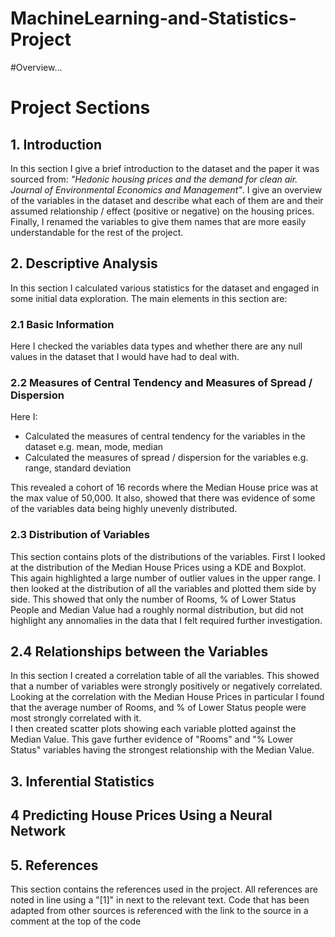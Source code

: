 # MachineLearning-and-Statistics-Project

#Overview...


# Project Sections

## 1. Introduction
In this section I give a brief introduction to the dataset and the paper it was sourced from: *"Hedonic housing prices and the demand for clean air. Journal of Environmental Economics and Management"*. 
I give an overview of the variables in the dataset and describe what each of them are and their assumed relationship / effect (positive or negative) on the housing prices.
Finally, I renamed the variables to give them names that are more easily understandable for the rest of the project.

## 2. Descriptive Analysis
In this section I calculated various statistics for the dataset and engaged in some initial data exploration. The main elements in this section are:

### 2.1 Basic Information
Here I checked the variables data types and whether there are any null values in the dataset that I would have had to deal with. 

### 2.2 Measures of Central Tendency and Measures of Spread / Dispersion
Here I:
* Calculated the measures of central tendency for the variables in the dataset e.g. mean, mode, median
* Calculated the measures of spread / dispersion for the variables e.g. range, standard deviation 

This revealed a cohort of 16 records where the Median House price was at the max value of 50,000. It also, showed that there was evidence of some of the variables data being highly unevenly distributed.

### 2.3 Distribution of Variables
 This section contains plots of the distributions of the variables. First I looked at the distribution of the Median House Prices using a KDE and Boxplot. This again highlighted a large number of outlier values in the upper range.
 I then looked at the distribution of all the variables and plotted them side by side. This showed that only the number of Rooms, % of Lower Status People and Median Value had a roughly normal distribution, but did not highlight any annomalies in the data that I felt required further investigation.
 
 ## 2.4 Relationships between the Variables
 In this section I created a correlation table of all the variables. This showed that a number of variables were strongly positively or negatively correlated. Looking at the correlation with the Median House Prices in particular I found that the average number of Rooms, and % of Lower Status people were most strongly correlated with it.  
I then created scatter plots showing each variable plotted against the Median Value. This gave further evidence of "Rooms" and "% Lower Status" variables having the strongest relationship with the Median Value.


## 3. Inferential Statistics

## 4 Predicting House Prices Using a Neural Network

## 5. References 
This section contains the references used in the project. All references are noted in line using a "[1]" in next to the relevant text. 
Code that has been adapted from other sources is referenced with the link to the source in a comment at the top of the code